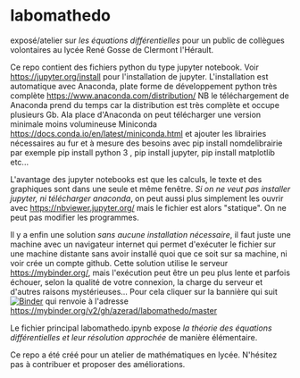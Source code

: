 # labomathedo
exposé/atelier sur _les équations différentielles_ pour un public de collègues volontaires au lycée René Gosse de Clermont l'Hérault.

Ce repo contient des fichiers python du type jupyter notebook.  Voir https://jupyter.org/install pour l'installation de jupyter.
L'installation est automatique avec Anaconda, plate forme de développement python très complète 
https://www.anaconda.com/distribution/
NB le téléchargement de Anaconda prend du temps car la distribution est très complète et occupe plusieurs Gb.
Ala place d'Anaconda on peut  télécharger une version minimale moins volumineuse Miniconda https://docs.conda.io/en/latest/miniconda.html et ajouter les librairies nécessaires au fur et à mesure des besoins avec pip install nomdelibrairie
par exemple pip install  python 3 , pip install jupyter, pip install matplotlib etc...

L'avantage des jupyter notebooks est que les calculs, le texte et des graphiques sont dans une seule et même fenêtre.
_Si on ne veut pas installer jupyter,  ni télécharger anaconda_, on peut aussi plus simplement les ouvrir avec https://nbviewer.jupyter.org/ mais le fichier est alors "statique". On ne peut pas modifier les programmes.

Il y a enfin une solution _sans aucune installation nécessaire_, il faut juste une machine avec un navigateur internet qui
permet d'exécuter  le fichier sur une machine distante sans avoir installé quoi que ce soit sur sa machine, ni voir crée un compte github. Cette solution utilise le serveur https://mybinder.org/, mais l'exécution peut être  un peu plus lente et parfois échouer, selon la qualité de votre connexion, la charge du serveur et d'autres raisons mystérieuses... Pour cela cliquer sur la bannière qui suit 
[![Binder](https://mybinder.org/badge_logo.svg)](https://mybinder.org/v2/gh/azerad/labomathedo/master)
qui renvoie à l'adresse
https://mybinder.org/v2/gh/azerad/labomathedo/master


Le fichier principal labomathedo.ipynb expose _la théorie des équations différentielles et leur résolution approchée_ de manière élémentaire.

Ce repo a été créé pour un atelier de mathématiques en lycée. N'hésitez pas à contribuer et proposer des améliorations.
